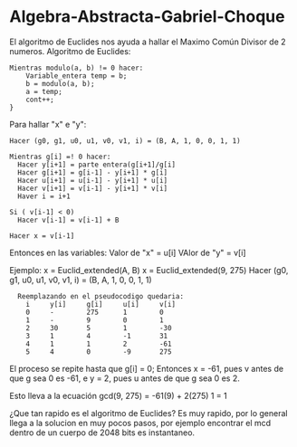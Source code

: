 # Algebra-Abstracta-Gabriel-Choque

El algoritmo de Euclides nos ayuda a hallar el Maximo Común Divisor de 2 numeros.
Algoritmo de Euclides:

    Mientras modulo(a, b) != 0 hacer:
        Variable_entera temp = b;
        b = modulo(a, b);
        a = temp;
        cont++;
    }

Para hallar "x" e "y":

    Hacer (g0, g1, u0, u1, v0, v1, i) = (B, A, 1, 0, 0, 1, 1)

    Mientras g[i] =! 0 hacer:
      Hacer y[i+1] = parte entera(g[i+1]/g[i]
      Hacer g[i+1] = g[i-1] - y[i+1] * g[i]
      Hacer u[i+1] = u[i-1] - y[i+1] * u[i]
      Hacer v[i+1] = v[i-1] - y[i+1] * v[i]
      Haver i = i+1

    Si ( v[i-1] < 0)
      Hacer v[i-1] = v[i-1] + B

    Hacer x = v[i-1]

Entonces en las variables:
    Valor de "x" = u[i]
    VAlor de "y" = v[i]
    
Ejemplo:
  x = Euclid_extended(A, B)
  x = Euclid_extended(9, 275)
  Hacer (g0, g1, u0, u1, v0, v1, i) = (B, A, 1, 0, 0, 1, 1)

      Reemplazando en el pseudocodigo quedaria:
        i     y[i]     g[i]     u[i]     v[i]
        0     -        275      1        0
        1     -        9        0        1
        2     30       5        1        -30
        3     1        4        -1       31
        4     1        1        2        -61
        5     4        0        -9       275 
 
  
  El proceso se repite hasta que g[i] = 0; 
  Entonces x = -61, pues v antes de que g sea 0 es -61, e y = 2, pues u antes de que g sea 0 es 2.
  
  Esto lleva a la ecuación gcd(9, 275) = -61(9) + 2(275)
                                     1 = 1
  
  ¿Que tan rapido es el algoritmo de Euclides?
  Es muy rapido, por lo general llega a la solucion en muy pocos pasos, por ejemplo encontrar el mcd dentro de un cuerpo de
  2048 bits es instantaneo.

